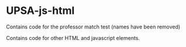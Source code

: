 # UPSA-js-html

Contains code for the professor match test (names have been removed)

Contains code for other HTML and javascript elements.
